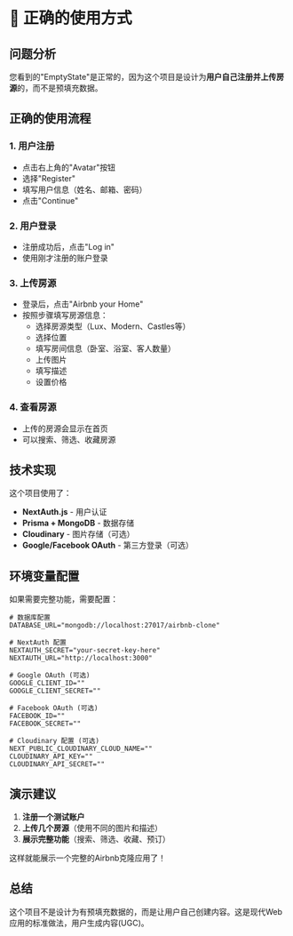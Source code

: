 # 🎯 正确的使用方式

## 问题分析

您看到的"EmptyState"是正常的，因为这个项目是设计为**用户自己注册并上传房源**的，而不是预填充数据。

## 正确的使用流程

### 1. 用户注册
- 点击右上角的"Avatar"按钮
- 选择"Register"
- 填写用户信息（姓名、邮箱、密码）
- 点击"Continue"

### 2. 用户登录
- 注册成功后，点击"Log in"
- 使用刚才注册的账户登录

### 3. 上传房源
- 登录后，点击"Airbnb your Home"
- 按照步骤填写房源信息：
  - 选择房源类型（Lux、Modern、Castles等）
  - 选择位置
  - 填写房间信息（卧室、浴室、客人数量）
  - 上传图片
  - 填写描述
  - 设置价格

### 4. 查看房源
- 上传的房源会显示在首页
- 可以搜索、筛选、收藏房源

## 技术实现

这个项目使用了：
- **NextAuth.js** - 用户认证
- **Prisma + MongoDB** - 数据存储
- **Cloudinary** - 图片存储（可选）
- **Google/Facebook OAuth** - 第三方登录（可选）

## 环境变量配置

如果需要完整功能，需要配置：

```env
# 数据库配置
DATABASE_URL="mongodb://localhost:27017/airbnb-clone"

# NextAuth 配置
NEXTAUTH_SECRET="your-secret-key-here"
NEXTAUTH_URL="http://localhost:3000"

# Google OAuth (可选)
GOOGLE_CLIENT_ID=""
GOOGLE_CLIENT_SECRET=""

# Facebook OAuth (可选)
FACEBOOK_ID=""
FACEBOOK_SECRET=""

# Cloudinary 配置 (可选)
NEXT_PUBLIC_CLOUDINARY_CLOUD_NAME=""
CLOUDINARY_API_KEY=""
CLOUDINARY_API_SECRET=""
```

## 演示建议

1. **注册一个测试账户**
2. **上传几个房源**（使用不同的图片和描述）
3. **展示完整功能**（搜索、筛选、收藏、预订）

这样就能展示一个完整的Airbnb克隆应用了！

## 总结

这个项目不是设计为有预填充数据的，而是让用户自己创建内容。这是现代Web应用的标准做法，用户生成内容(UGC)。



